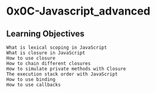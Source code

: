 # 0x0C-Javascript_advanced

## Learning Objectives

    What is lexical scoping in JavaScript
    What is closure in JavaScript
    How to use closure
    How to chain different closures
    How to simulate private methods with Closure
    The execution stack order with JavaScript
    How to use binding
    How to use callbacks
